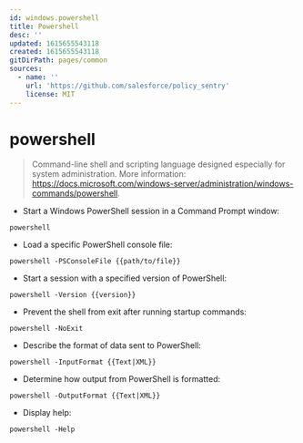 ```yaml
---
id: windows.powershell
title: Powershell
desc: ''
updated: 1615655543118
created: 1615655543118
gitDirPath: pages/common
sources:
  - name: ''
    url: 'https://github.com/salesforce/policy_sentry'
    license: MIT
---
```

# powershell

> Command-line shell and scripting language designed especially for system administration.
> More information: <https://docs.microsoft.com/windows-server/administration/windows-commands/powershell>.

- Start a Windows PowerShell session in a Command Prompt window:

`powershell`

- Load a specific PowerShell console file:

`powershell -PSConsoleFile {{path/to/file}}`

- Start a session with a specified version of PowerShell:

`powershell -Version {{version}}`

- Prevent the shell from exit after running startup commands:

`powershell -NoExit`

- Describe the format of data sent to PowerShell:

`powershell -InputFormat {{Text|XML}}`

- Determine how output from PowerShell is formatted:

`powershell -OutputFormat {{Text|XML}}`

- Display help:

`powershell -Help`

